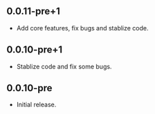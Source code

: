 ## 0.0.11-pre+1

* Add core features, fix bugs and stablize code.

## 0.0.10-pre+1

* Stablize code and fix some bugs.


## 0.0.10-pre

* Initial release.
